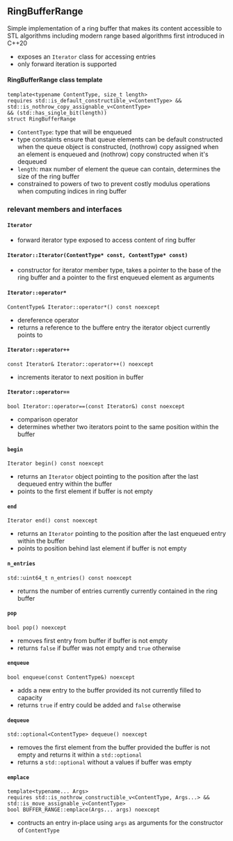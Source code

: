 ## RingBufferRange
Simple implementation of a ring buffer that makes its content accessible to STL algorithms including modern range based algorithms first introduced in C++20 

- exposes an `Iterator` class for accessing entries
- only forward iteration is supported

#### RingBufferRange class template
`template<typename ContentType, size_t length>`<br>
`requires std::is_default_constructible_v<ContentType> && std::is_nothrow_copy_assignable_v<ContentType>`<br> `&& (std::has_single_bit(length))`<br>
`struct RingBufferRange`
- `ContentType`: type that will be enqueued
- type constaints ensure that queue elements can be default constructed when the queue object is constructed, (nothrow) copy assigned when an element is enqueued and (nothrow) copy constructed when it's dequeued
- `length`: max number of element the queue can contain, determines the size of the ring buffer
- constrained to powers of two to prevent costly modulus operations when computing indices in ring buffer

### relevant members and interfaces

#### `Iterator`
- forward iterator type exposed to access content of ring buffer

#### `Iterator::Iterator(ContentType* const, ContentType* const)`
- constructor for iterator member type, takes a pointer to the base of the ring buffer and a pointer to the first enqueued element as arguments

#### `Iterator::operator*`
`ContentType& Iterator::operator*() const noexcept`
- dereference operator
- returns a reference to the buffere entry the iterator object currently points to

#### `Iterator::operator++`
`const Iterator& Iterator::operator++() noexcept`
- increments iterator to next position in buffer

#### `Iterator::operator==`
`bool Iterator::operator==(const Iterator&) const noexcept`
- comparison operator
- determines whether two iterators point to the same position within the buffer

#### `begin`
`Iterator begin() const noexcept`
- returns an `Iterator` object pointing to the position after the last dequeued entry within the buffer
- points to the first element if buffer is not empty

#### `end` 
`Iterator end() const noexcept`
- returns an `Iterator` pointing to the position after the last enqueued entry within the buffer
- points to position behind last element if buffer is not empty

#### `n_entries`
`std::uint64_t n_entries() const noexcept`
- returns the number of entries currently currently contained in the ring buffer

#### `pop`
`bool pop() noexcept`
- removes first entry from buffer if buffer is not empty
- returns `false` if buffer was not empty and `true` otherwise

#### `enqueue`
`bool enqueue(const ContentType&) noexcept`
- adds a new entry to the buffer provided its not currently filled to capacity
- returns `true` if entry could be added and `false` otherwise 
 
#### `dequeue`
`std::optional<ContentType> dequeue() noexcept`
- removes the first element from the buffer provided the buffer is not empty and returns it within a `std::optional`
- returns a `std::optional` without a values if buffer was empty

#### `emplace`
`template<typename... Args>`<br>
`requires std::is_nothrow_constructible_v<ContentType, Args...> && std::is_move_assignable_v<ContentType>`<br>
`bool BUFFER_RANGE::emplace(Args... args) noexcept`
- contructs an entry in-place using `args` as arguments for the constructor of `ContentType`
